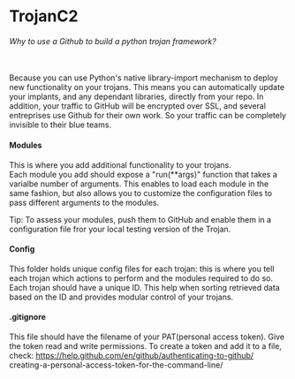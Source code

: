 # TrojanC2
<h6>Why to use a Github to build a python trojan framework?</h6><br />
Because you can use Python's native library-import mechanism to deploy new functionality on your trojans. This means you can automatically update your implants, and any dependant libraries, directly from your repo.
In addition, your traffic to GitHub will be encrypted over SSL, and several entreprises use Github for their own work. So your traffic can be completely invisible to their blue teams. 


<h4>Modules</h4>

This is where you add additional functionality to your trojans.<br />
Each module you add should expose a "run(**args)" function that takes a varialbe number of arguments. 
This enables to load each module in the same fashion, but also allows you to customize the configuration
files to pass different arguments to the modules. 

Tip: 
To assess your modules, push them to GitHub and enable them in a configuration file fror your local testing
version of the Trojan. 

<h4>Config</h4>

This folder holds unique config files for each trojan: this is where you tell each trojan which actions to perform and the modules required to do so.<br />
Each trojan should have a unique ID. This help when sorting retrieved data based on the ID and provides modular
control of your trojans. 

<h4>.gitignore</h4>

This file should have the filename of your PAT(personal access token). Give the token read and write permissions.
To create a token and add it to a file, check: https://help.github.com/en/github/authenticating-to-github/
creating-a-personal-access-token-for-the-command-line/ 
